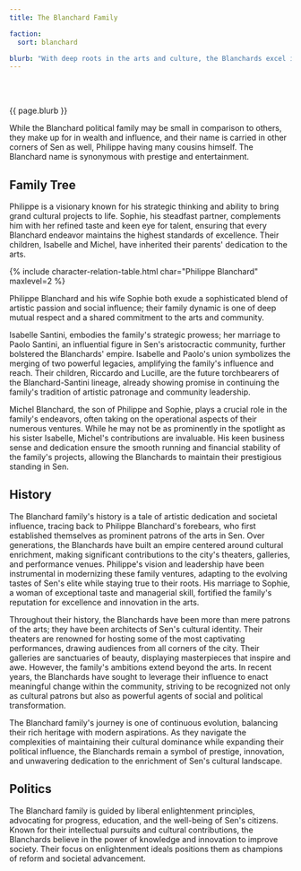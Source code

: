 ```yaml
---
title: The Blanchard Family

faction: 
  sort: blanchard

blurb: "With deep roots in the arts and culture, the Blanchards excel in entertainment, hospitality, and fine arts. They own prestigious theaters, galleries, and luxury venues, shaping Sen's cultural landscape. Their commitment to tradition and their cautious approach to politics often put them at odds with more progressive forces."
---
```


<h1 id="overview" style="visibility: hidden; margin: 0px; padding: 0px;">Overview</h1>

{{ page.blurb }}

<!--more-->

While the Blanchard political family may be small in comparison to others, they make up for in wealth and influence, and their name is carried in other corners of Sen as well, Philippe having many cousins himself. The Blanchard name is synonymous with prestige and entertainment.

## Family Tree
Philippe is a visionary known for his strategic thinking and ability to bring grand cultural projects to life. Sophie, his steadfast partner, complements him with her refined taste and keen eye for talent, ensuring that every Blanchard endeavor maintains the highest standards of excellence. Their children, Isabelle and Michel, have inherited their parents' dedication to the arts.

{% include character-relation-table.html char="Philippe Blanchard" maxlevel=2 %}

Philippe Blanchard and his wife Sophie both exude a sophisticated blend of artistic passion and social influence; their family dynamic is one of deep mutual respect and a shared commitment to the arts and community. 

Isabelle Santini, embodies the family's strategic prowess; her marriage to Paolo Santini, an influential figure in Sen's aristocractic community, further bolstered the Blanchards' empire. Isabelle and Paolo's union symbolizes the merging of two powerful legacies, amplifying the family's influence and reach. Their children, Riccardo and Lucille, are the future torchbearers of the Blanchard-Santini lineage, already showing promise in continuing the family's tradition of artistic patronage and community leadership.

Michel Blanchard, the son of Philippe and Sophie, plays a crucial role in the family's endeavors, often taking on the operational aspects of their numerous ventures. While he may not be as prominently in the spotlight as his sister Isabelle, Michel's contributions are invaluable. His keen business sense and dedication ensure the smooth running and financial stability of the family's projects, allowing the Blanchards to maintain their prestigious standing in Sen.


## History
The Blanchard family's history is a tale of artistic dedication and societal influence, tracing back to Philippe Blanchard's forebears, who first established themselves as prominent patrons of the arts in Sen. Over generations, the Blanchards have built an empire centered around cultural enrichment, making significant contributions to the city's theaters, galleries, and performance venues. Philippe's vision and leadership have been instrumental in modernizing these family ventures, adapting to the evolving tastes of Sen's elite while staying true to their roots. His marriage to Sophie, a woman of exceptional taste and managerial skill, fortified the family's reputation for excellence and innovation in the arts.

Throughout their history, the Blanchards have been more than mere patrons of the arts; they have been architects of Sen's cultural identity. Their theaters are renowned for hosting some of the most captivating performances, drawing audiences from all corners of the city. Their galleries are sanctuaries of beauty, displaying masterpieces that inspire and awe. However, the family's ambitions extend beyond the arts. In recent years, the Blanchards have sought to leverage their influence to enact meaningful change within the community, striving to be recognized not only as cultural patrons but also as powerful agents of social and political transformation.

The Blanchard family's journey is one of continuous evolution, balancing their rich heritage with modern aspirations. As they navigate the complexities of maintaining their cultural dominance while expanding their political influence, the Blanchards remain a symbol of prestige, innovation, and unwavering dedication to the enrichment of Sen's cultural landscape.

## Politics
The Blanchard family is guided by liberal enlightenment principles, advocating for progress, education, and the well-being of Sen's citizens. Known for their intellectual pursuits and cultural contributions, the Blanchards believe in the power of knowledge and innovation to improve society. Their focus on enlightenment ideals positions them as champions of reform and societal advancement.
